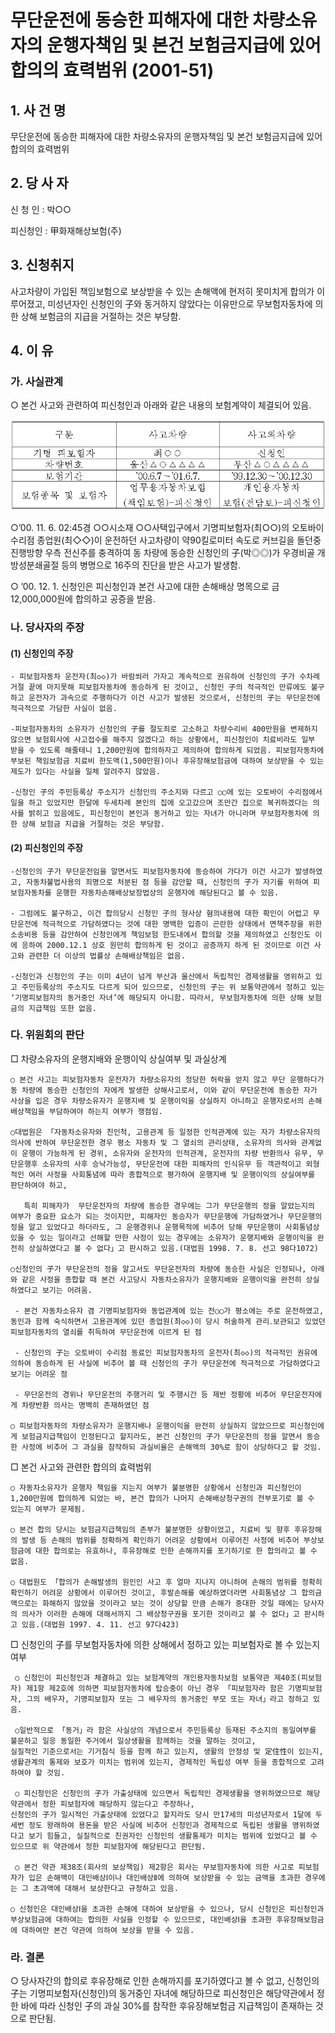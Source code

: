 # 무단운전에 동승한 피해자에 대한 차량소유자의 운행자책임 및 본건 보험금지급에 있어 합의의 효력범위 (2001-51)

## 1. 사 건 명
무단운전에 동승한 피해자에 대한 차량소유자의 운행자책임 및 본건 보험금지급에 있어 합의의 효력범위


## 2. 당 사 자

   신 청 인 : 박○○ 

   피신청인 : 甲화재해상보험(주) 


## 3. 신청취지
사고차량이 가입된 책임보험으로 보상받을 수 있는 손해액에 현저히 못미치게 합의가 이루어졌고, 미성년자인 신청인의 子와 동거하지 않았다는 이유만으로 무보험자동차에 의한 상해 보험금의 지급을 거절하는 것은 부당함.

## 4. 이   유
### 가. 사실관계
 ○ 본건 사고와 관련하여 피신청인과 아래와 같은 내용의 보험계약이 체결되어 있음.

 ![alt image](https://raw.githubusercontent.com/aijinet/bodoc-claim-contents/master/contents/images/72_1.PNG)

<!--
구분
사고차량
사고외차량
기명 피보험자
최○○
신청인
차량번호
울산△○△△△△
부산△○△△△△
보험기간
’00.6.7～’01.6.7.
’99.12.30～’00.12.30
보험종목 및 보험자
업무용자동차보험
(책임보험)-피신청인
개인용자동차
보험(전담보)-피신청인-->


  ○’00. 11. 6. 02:45경 ○○시소재 ○○사택입구에서 기명피보험자(최○○)의 오토바이 수리점 종업원(최◇◇)이 운전하던 사고차량이 약90킬로미터 속도로 커브길을 돌던중 진행방향 우측 전신주를 충격하여 동 차량에 동승한 신청인의 子(박◎◎)가 우경비골 개방성분쇄골절 등의 병명으로 16주의 진단을 받은 사고가 발생함.

  ○ ’00. 12. 1. 신청인은 피신청인과 본건 사고에 대한 손해배상 명목으로 금 12,000,000원에  합의하고 공증을 받음.

### 나. 당사자의 주장
####   (1) 신청인의 주장
    - 피보험자동차 운전자(최◇◇)가 바람쐬러 가자고 계속적으로 권유하여 신청인의 子가 수차례 거절 끝에 마지못해 피보험자동차에 동승하게 된 것이고, 신청인 子의 적극적인 만류에도 불구하고 운전자가 과속으로 주행하다가 이건 사고가 발생된 것으로서, 신청인의 子는 무단운전에 적극적으로 가담한 사실이 없음.

    -피보험자동차의 소유자가 신청인의 子를 절도죄로 고소하고 차량수리비 400만원을 변제하지 않으면 보험회사에 사고접수를 해주지 않겠다고 하는 상황에서, 피신청인이 치료비라도 일부 받을 수 있도록 해줄테니 1,200만원에 합의하자고 제의하여 합의하게 되었음. 피보험자동차에 부보된 책임보험금 치료비 한도액(1,500만원)이나 후유장해보험금에 대하여 보상받을 수 있는 제도가 있다는 사실을 일체 알려주지 않았음.

    -신청인 子의 주민등록상 주소지가 신청인의 주소지와 다르고 ○○에 있는 오토바이 수리점에서 일을 하고 있었지만 한달에 두세차례 본인의 집에 오고갔으며 조만간 집으로 복귀하겠다는 의사를 밝히고 있음에도, 피신청인이 본인과 동거하고 있는 자녀가 아니라며 무보험자동차에 의한 상해 보험금 지급을 거절하는 것은 부당함.

#### (2) 피신청인의 주장
    -신청인의 子가 무단운전임을 알면서도 피보험자동차에 동승하여 가다가 이건 사고가 발생하였고, 자동차불법사용의 죄명으로 처분된 점 등을 감안할 때, 신청인의 子가 자기를 위하여 피보험자동차를 운행한 자동차손해배상보장법상의 운행자에 해당된다고 볼 수 있음.

    - 그럼에도 불구하고, 이건 합의당시 신청인 子의 형사상 혐의내용에 대한 확인이 어렵고 무단운전에 적극적으로 가담하였다는 것에 대한 명백한 입증이 곤란한 상태에서 면책주장을 위한 소송비용 등을 감안하여 신청인에게 책임보험 한도내에서 합의할 것을 제의하였고 신청인도 이에 응하여 2000.12.1 상호 원만히 합의하게 된 것이고 공증까지 하게 된 것이므로 이건 사고와 관련한 더 이상의 법률상 손해배상책임은 없음. 

    -신청인과 신청인의 子는 이미 4년이 넘게 부산과 울산에서 독립적인 경제생활을 영위하고 있고 주민등록상의 주소지도 다르게 되어 있으므로, 신청인의 子는 위 보통약관에서 정하고 있는 ‘기명피보험자의 동거중인 자녀’에 해당되지 아니함. 따라서, 무보험자동차에 의한 상해 보험금의 지급책임 또한 없음.

### 다. 위원회의 판단

□ 차량소유자의 운행지배와 운행이익 상실여부 및 과실상계 

    ○ 본건 사고는 피보험자동차 운전자가 차량소유자의 정당한 허락을 얻지 않고 무단 운행하다가 동 차량에 동승한 신청인의 자에게 발생한 상해사고로서, 이와 같이 무단운전에 동승한 자가 사상을 입은 경우 차량소유자가 운행지배 및 운행이익을 상실하지 아니하고 운행자로서의 손해배상책임을 부담하여야 하는지 여부가 쟁점임.

    ○대법원은 「자동차소유자와 친인척, 고용관계 등 일정한 인적관계에 있는 자가 차량소유자의 의사에 반하여 무단운전한 경우 평소 자동차 및 그 열쇠의 관리상태, 소유자의 의사와 관계없이 운행이 가능하게 된 경위, 소유자와 운전자의 인적관계, 운전자의 차량 반환의사 유무, 무단운행후 소유자의 사후 승낙가능성, 무단운전에 대한 피해자의 인식유무 등 객관적이고 외형적인 여러 사정을 사회통념에 따라 종합적으로 평가하여 운행지배 및 운행이익의 상실여부를 판단하여야 하고,

       특히 피해자가  무단운전자의 차량에 동승한 경우에는 그가 무단운행의 정을 알았는지의 여부가 중요한 요소가 되는 것이지만, 피해자인 동승자가 무단운행에 가담하였거나 무단운행의 정을 알고 있었다고 하더라도, 그 운행경위나 운행목적에 비추어 당해 무단운행이 사회통념상 있을 수 있는 일이라고 선해할 만한 사정이 있는 경우에는 소유자가 운행지배와 운행이익을 완전히 상실하였다고 볼 수 없다」고 판시하고 있음.(대법원 1998. 7. 8. 선고 98다1072)

    ○신청인의 子가 무단운전의 정을 알고서도 무단운전자의 차량에 동승한 사실은 인정되나, 아래와 같은 사정을 종합할 때 본건 사고당시 자동차소유자가 운행지배와 운행이익을 완전히 상실하였다고 보기는 어려움.

     - 본건 자동차소유자 겸 기명피보험자와 동업관계에 있는 전○○가 평소에는 주로 운전하였고, 동인과 함께 숙식하면서 고용관계에 있던 종업원(최◇◇)이 당시 허술하게 관리․보관되고 있었던 피보험자동차의 열쇠를 취득하여 무단운전에 이르게 된 점 

     - 신청인의 子는 오토바이 수리점 동료인 피보험자동차의 운전자(최◇◇)의 적극적인 권유에 의하여 동승하게 된 사실에 비추어 볼 때 신청인의 子가 무단운전에 적극적으로 가담하였다고 보기는 어려운 점

     - 무단운전의 경위나 무단운전의 주행거리 및 주행시간 등 제반 정황에 비추어 무단운전자에게 차량반환 의사는 명백히 존재하였던 점

    ○ 피보험자동차의 차량소유자가 운행지배나 운행이익을 완전히 상실하지 않았으므로 피신청인에게 보험금지급책임이 인정된다고 할지라도, 본건 신청인의 子가 무단운전의 정을 알면서 동승한 사정에 비추어 그 과실을 참작하되 과실비율은 손해액의 30%로 함이 상당하다고 할 것임.
□ 본건 사고와 관련한 합의의 효력범위

    ○ 자동차소유자가 운행자 책임을 지는지 여부가 불분명한 상황에서 신청인과 피신청인이 1,200만원에 합의하게 되었는 바, 본건 합의가 나머지 손해배상청구권의 전부포기로 볼 수 있는지 여부가 문제됨.

    ○ 본건 합의 당시는 보험금지급책임의 존부가 불분명한 상황이었고, 치료비 및 향후 후유장해의 발생 등 손해의 범위를 정확하게 확인하기 어려운 상황에서 이루어진 사정에 비추어 부상보험금에 대한 합의로는 유효하나, 후유장해로 인한 손해까지를 포기하기로 한 합의라고 볼 수 없음.
 
    ○ 대법원도 「합의가 손해발생의 원인인 사고 후 얼마 지나지 아니하여 손해의 범위를 정확히 확인하기 어려운 상황에서 이루어진 것이고, 후발손해를 예상하였더라면 사회통념상 그 합의금액으로는 화해하지 않았을 것이라고 보는 것이 상당할 만큼 손해가 중대한 것일 때에는 당사자의 의사가 이러한 손해에 대해서까지 그 배상청구권을 포기한 것이라고 볼 수 없다」고 판시하고 있음.(대법원 1997. 4. 11. 선고 97다423)

□ 신청인의 子를 무보험자동차에 의한 상해에서 정하고 있는 피보험자로 볼 수 있는지 여부

     ○ 신청인이 피신청인과 체결하고 있는 보험계약의 개인용자동차보험 보통약관 제40조(피보험자) 제1항 제2호에 의하면 피보험자동차에 탑승중이 아닌 경우 「피보험자라 함은 기명피보험자, 그의 배우자, 기명피보험자 또는 그 배우자의 동거중인 부모 또는 자녀」라고 정하고 있음.

     ○일반적으로 「동거」라 함은 사실상의 개념으로서 주민등록상 등재된 주소지의 동일여부를 불문하고 일응 동일한 주거에서 일상생활을 함께하는 것을 말하는 것이고,
    실질적인 기준으로서는 기거침식 등을 함께 하고 있는지, 생활의 안정성 및 定住性이 있는지, 생활관계의 통제와 보호가 미치는 범위에 있는지, 경제적인 독립성 여부 등을 종합적으로 고려하여야 할 것임.

     ○ 피신청인은 신청인의 子가 가출상태에 있으면서 독립적인 경제생활을 영위하였으므로 해당약관에서 정한 피보험자에 해당하지 않는다고 주장하나,
    신청인의 子가 일시적인 가출상태에 있었다고 할지라도 당시 만17세의 미성년자로서 1달에 두세번 정도 왕래하여 용돈을 받은 사실에 비추어 신청인과 경제적으로 독립된 생활을 영위하였다고 보기 힘들고, 실질적으로 친권자인 신청인의 생활통제가 미치는 범위에 있었다고 볼 수 있으므로 위 약관에서 정한 피보험자에 해당된다고 판단됨.
    
     ○ 본건 약관 제38조(회사의 보상책임) 제2항은 회사는 무보험자동차에 의한 사고로 피보험자가 입은 손해액이 대인배상Ⅰ이나 대인배상Ⅱ에 의하여 보상받을 수 있는 금액을 초과한 경우에는 그 초과액에 대해서 보상한다고 규정하고 있음.
   
    ○ 신청인은 대인배상Ⅰ을 초과한 손해에 대하여 보상받을 수 있으나, 당시 신청인은 피신청인과 부상보험금에 대하여는 합의한 사실을 인정할 수 있으므로, 대인배상Ⅰ을 초과한 후유장해보험금에 대하여만 본건 약관에 의하여 보상을 받을 수 있음.

### 라. 결론

○ 당사자간의 합의로 후유장해로 인한 손해까지를 포기하였다고 볼 수 없고, 신청인의 子는 기명피보험자(신청인)의 동거중인 자녀에 해당하므로 피신청인은 해당약관에서 정한 바에 따라 신청인 子의 과실 30%를 참작한 후유장해보험금 지급책임이 존재하는 것으로 판단됨.
